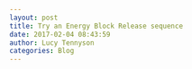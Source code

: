 ```yaml
---
layout: post
title: Try an Energy Block Release sequence
date: 2017-02-04 08:43:59
author: Lucy Tennyson
categories: Blog
---
```

